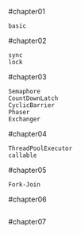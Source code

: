 #chapter01
```
basic
```
#chapter02
```
sync
lock
```
#chapter03
```
Semaphore
CountDownLatch
CyclicBarrier
Phaser
Exchanger
```
#chapter04
```
ThreadPoolExecutor
callable
```
#chapter05
```
Fork-Join
```
#chapter06
```
```
#chapter07
```
```
